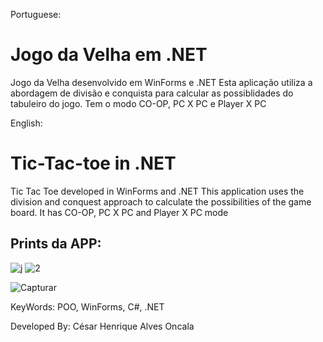 Portuguese:
# Jogo da Velha em .NET
Jogo da Velha desenvolvido em WinForms e .NET
Esta aplicação utiliza a abordagem de divisão e conquista para calcular as possiblidades do tabuleiro do jogo.
Tem o modo CO-OP, PC X PC e Player X PC

English:
# Tic-Tac-toe in .NET
Tic Tac Toe developed in WinForms and .NET
This application uses the division and conquest approach to calculate the possibilities of the game board.
It has CO-OP, PC X PC and Player X PC mode

## Prints da APP:

![j](https://user-images.githubusercontent.com/52250904/111877026-15d48300-8980-11eb-9899-352558f38845.PNG)
![2](https://user-images.githubusercontent.com/52250904/111877029-1836dd00-8980-11eb-88f3-5cc2f6444f20.PNG)

![Capturar](https://user-images.githubusercontent.com/52250904/111877030-1a00a080-8980-11eb-95dd-dfb101083300.PNG)



KeyWords: POO, WinForms, C#, .NET

Developed By: César Henrique Alves Oncala
